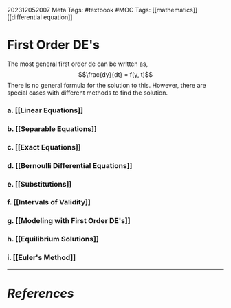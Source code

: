 202312052007
Meta Tags: #textbook #MOC 
Tags: [[mathematics]] [[differential equation]]

# First Order DE's

The most general first order de can be written as,
$$\frac{dy}{dt} = f(y, t)$$
There is no general formula for the solution to this. However, there are special cases with different methods to find the solution.
### a. [[Linear Equations]]
### b. [[Separable Equations]]
### c. [[Exact Equations]]
### d. [[Bernoulli Differential Equations]]
### e. [[Substitutions]]
### f. [[Intervals of Validity]]
### g. [[Modeling with First Order DE's]]
### h. [[Equilibrium Solutions]]
### i. [[Euler's Method]]




---
# *References*